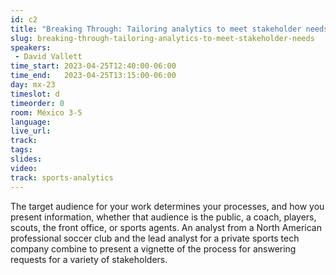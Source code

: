 ```yaml
---
id: c2
title: "Breaking Through: Tailoring analytics to meet stakeholder needs"
slug: breaking-through-tailoring-analytics-to-meet-stakeholder-needs
speakers:
 - David Vallett
time_start: 2023-04-25T12:40:00-06:00
time_end:   2023-04-25T13:15:00-06:00
day: mx-23
timeslot: d
timeorder: 0
room: México 3-5
language: 
live_url: 
track: 
tags:
slides: 
video: 
track: sports-analytics
---
```


The target audience for your work determines your processes, and how you present information, whether that audience is the public, a coach, players, scouts, the front office, or sports agents. An analyst from a North American professional soccer club and the lead analyst for a private sports tech company combine to present a vignette of the process for answering requests for a variety of stakeholders.

